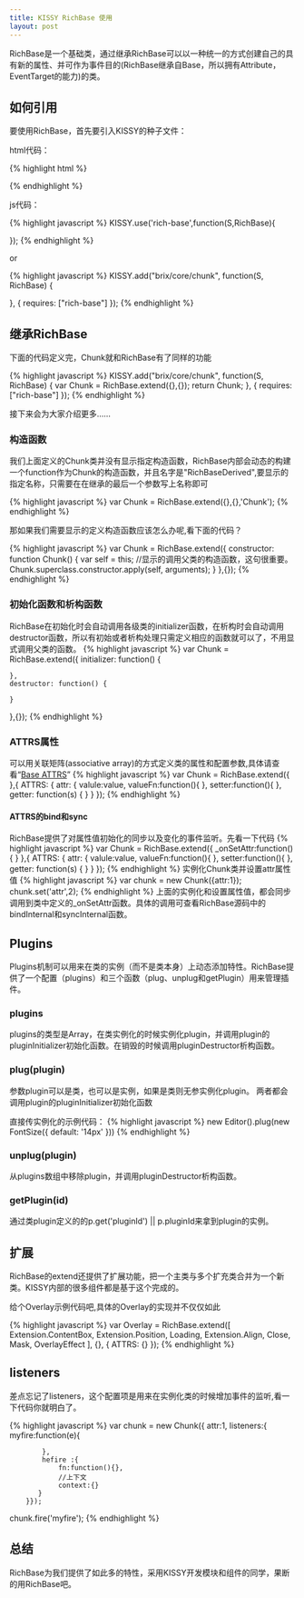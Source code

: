 ```yaml
---
title: KISSY RichBase 使用
layout: post
---
```


RichBase是一个基础类，通过继承RichBase可以以一种统一的方式创建自己的具有新的属性、并可作为事件目的(RichBase继承自Base，所以拥有Attribute，EventTarget的能力)的类。

## 如何引用

要使用RichBase，首先要引入KISSY的种子文件： 

html代码：

{% highlight html %}
<script src="http://a.tbcdn.cn/s/kissy/1.3.0/seed-min.js"></script>
{% endhighlight %}

js代码：

{% highlight javascript %}
KISSY.use('rich-base',function(S,RichBase){

});
{% endhighlight %}

or

{% highlight javascript %}
KISSY.add("brix/core/chunk", function(S, RichBase) {
	
}, {
    requires: ["rich-base"]
});
{% endhighlight %}

## 继承RichBase
下面的代码定义完，Chunk就和RichBase有了同样的功能

{% highlight javascript %}
KISSY.add("brix/core/chunk", function(S, RichBase) {
	var Chunk = RichBase.extend({},{});
	return Chunk;
}, {
    requires: ["rich-base"]
});
{% endhighlight %}

接下来会为大家介绍更多……

### 构造函数

我们上面定义的Chunk类并没有显示指定构造函数，RichBase内部会动态的构建一个function作为Chunk的构造函数，并且名字是"RichBaseDerived",要显示的指定名称，只需要在在继承的最后一个参数写上名称即可

{% highlight javascript %}
var Chunk = RichBase.extend({},{},'Chunk');
{% endhighlight %}

那如果我们需要显示的定义构造函数应该怎么办呢,看下面的代码？

{% highlight javascript %}
var Chunk = RichBase.extend({
	constructor: function Chunk() {
        var self = this;
		//显示的调用父类的构造函数，这句很重要。
        Chunk.superclass.constructor.apply(self, arguments);
	}
},{});
{% endhighlight %}


### 初始化函数和析构函数 

RichBase在初始化时会自动调用各级类的initializer函数，在析构时会自动调用destructor函数，所以有初始或者析构处理只需定义相应的函数就可以了，不用显式调用父类的函数。
{% highlight javascript %}
var Chunk = RichBase.extend({
	initializer: function() {

	},
	destructor: function() {

	}
},{});
{% endhighlight %}

### ATTRS属性

可以用关联矩阵(associative array)的方式定义类的属性和配置参数,具体请查看“[Base ATTRS](http://docs.kissyui.com/docs/html/api/core/base/base.html)”
{% highlight javascript %}
var Chunk = RichBase.extend({
},{
	ATTRS: {
        attr: {
			valule:value,
			valueFn:function(){
			},
			setter:function(){
			},
            getter: function(s) {
            }
        }
});
{% endhighlight %}

#### ATTRS的bind和sync

RichBase提供了对属性值初始化的同步以及变化的事件监听。先看一下代码
{% highlight javascript %}
var Chunk = RichBase.extend({
	_onSetAttr:function(){
	}
},{
	ATTRS: {
        attr: {
			valule:value,
			valueFn:function(){
			},
			setter:function(){
			},
            getter: function(s) {
            }
        }
});
{% endhighlight %}
实例化Chunk类并设置attr属性值
{% highlight javascript %}
var chunk = new Chunk({attr:1});
chunk.set('attr',2);
{% endhighlight %}
上面的实例化和设置属性值，都会同步调用到类中定义的_onSetAttr函数。具体的调用可查看RichBase源码中的bindInternal和syncInternal函数。

## Plugins 

Plugins机制可以用来在类的实例（而不是类本身）上动态添加特性。RichBase提供了一个配置（plugins）和三个函数（plug、unplug和getPlugin）用来管理插件。

### plugins

plugins的类型是Array，在类实例化的时候实例化plugin，并调用plugin的pluginInitializer初始化函数。在销毁的时候调用pluginDestructor析构函数。

### plug(plugin)

参数plugin可以是类，也可以是实例，如果是类则无参实例化plugin。
两者都会调用plugin的pluginInitializer初始化函数

直接传实例化的示例代码：
{% highlight javascript %}
new Editor().plug(new FontSize({
  default: '14px'
}))
{% endhighlight %}

### unplug(plugin)

从plugins数组中移除plugin，并调用pluginDestructor析构函数。

### getPlugin(id)

通过类plugin定义的的p.get('pluginId') || p.pluginId来拿到plugin的实例。


## 扩展

RichBase的extend还提供了扩展功能，把一个主类与多个扩充类合并为一个新类。KISSY内部的很多组件都是基于这个完成的。

给个Overlay示例代码吧,具体的Overlay的实现并不仅仅如此

{% highlight javascript %}
var Overlay = RichBase.extend([
        Extension.ContentBox,
        Extension.Position,
        Loading,
        Extension.Align,
        Close,
        Mask,
        OverlayEffect
    ], {}, {
        ATTRS: {}
});
{% endhighlight %}

## listeners

差点忘记了listeners，这个配置项是用来在实例化类的时候增加事件的监听,看一下代码你就明白了。

{% highlight javascript %}
var chunk = new Chunk({
		attr:1,
		listeners:{
			myfire:function(e){
				
			},
			hefire :{
				fn:function(){},
				//上下文
				context:{}  
		   }
		}});
chunk.fire('myfire');
{% endhighlight %}
## 总结

RichBase为我们提供了如此多的特性，采用KISSY开发模块和组件的同学，果断的用RichBase吧。